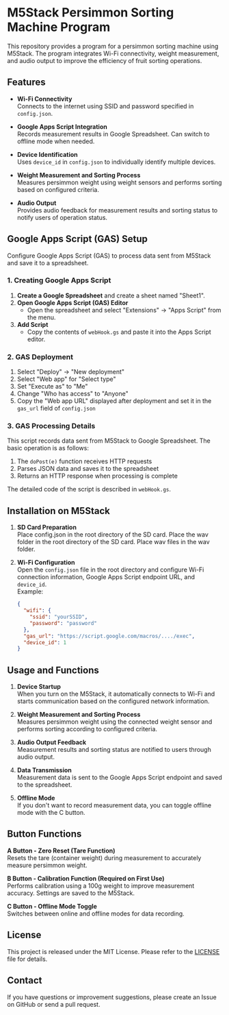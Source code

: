 # M5Stack Persimmon Sorting Machine Program

This repository provides a program for a persimmon sorting machine using M5Stack.
The program integrates Wi-Fi connectivity, weight measurement, and audio output to improve the efficiency of fruit sorting operations.

## Features

- **Wi-Fi Connectivity**  
  Connects to the internet using SSID and password specified in `config.json`.

- **Google Apps Script Integration**  
  Records measurement results in Google Spreadsheet. Can switch to offline mode when needed.

- **Device Identification**  
  Uses `device_id` in `config.json` to individually identify multiple devices.

- **Weight Measurement and Sorting Process**  
  Measures persimmon weight using weight sensors and performs sorting based on configured criteria.

- **Audio Output**  
  Provides audio feedback for measurement results and sorting status to notify users of operation status.

## Google Apps Script (GAS) Setup

Configure Google Apps Script (GAS) to process data sent from M5Stack and save it to a spreadsheet.

### 1. Creating Google Apps Script

1. **Create a Google Spreadsheet** and create a sheet named "Sheet1".
2. **Open Google Apps Script (GAS) Editor**
   - Open the spreadsheet and select "Extensions" → "Apps Script" from the menu.
3. **Add Script**
   - Copy the contents of `webHook.gs` and paste it into the Apps Script editor.

### 2. GAS Deployment

1. Select "Deploy" → "New deployment"
2. Select "Web app" for "Select type"
3. Set "Execute as" to "Me"
4. Change "Who has access" to "Anyone"
5. Copy the "Web app URL" displayed after deployment and set it in the `gas_url` field of `config.json`

### 3. GAS Processing Details

This script records data sent from M5Stack to Google Spreadsheet. The basic operation is as follows:

1. The `doPost(e)` function receives HTTP requests
2. Parses JSON data and saves it to the spreadsheet
3. Returns an HTTP response when processing is complete

The detailed code of the script is described in `webHook.gs`.

## Installation on M5Stack

1. **SD Card Preparation**  
   Place config.json in the root directory of the SD card.
   Place the wav folder in the root directory of the SD card.
   Place wav files in the wav folder.

2. **Wi-Fi Configuration**  
   Open the `config.json` file in the root directory and configure Wi-Fi connection information, Google Apps Script endpoint URL, and `device_id`.  
   Example:
   ```json
   {
     "wifi": {
       "ssid": "yourSSID",
       "password": "password"
     },
     "gas_url": "https://script.google.com/macros/..../exec",
     "device_id": 1
   }
   ```

## Usage and Functions

1. **Device Startup**  
   When you turn on the M5Stack, it automatically connects to Wi-Fi and starts communication based on the configured network information.

2. **Weight Measurement and Sorting Process**  
   Measures persimmon weight using the connected weight sensor and performs sorting according to configured criteria.

3. **Audio Output Feedback**  
   Measurement results and sorting status are notified to users through audio output.

4. **Data Transmission**  
   Measurement data is sent to the Google Apps Script endpoint and saved to the spreadsheet.

5. **Offline Mode**  
   If you don't want to record measurement data, you can toggle offline mode with the C button.

## Button Functions

**A Button - Zero Reset (Tare Function)**  
Resets the tare (container weight) during measurement to accurately measure persimmon weight.

**B Button - Calibration Function (Required on First Use)**  
Performs calibration using a 100g weight to improve measurement accuracy. Settings are saved to the M5Stack.

**C Button - Offline Mode Toggle**  
Switches between online and offline modes for data recording.

## License

This project is released under the MIT License. Please refer to the [LICENSE](LICENSE) file for details.

## Contact

If you have questions or improvement suggestions, please create an Issue on GitHub or send a pull request.